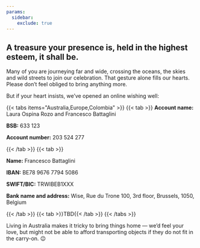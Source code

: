```yaml
---
params:
  sidebar:
    exclude: true
---
```


## A treasure your presence is, held in the highest esteem, it shall be.

Many of you are journeying far and wide, crossing the oceans, the skies and wild streets to join our celebration. That gesture alone fills our hearts. Please don’t feel obliged to bring anything more.

But if your heart insists, we’ve opened an online wishing well:

{{< tabs items="Australia,Europe,Colombia" >}}
{{< tab >}}
**Account name:** Laura Ospina Rozo and Francesco Battaglini

**BSB:** 633 123

**Account number:** 203 524 277

{{< /tab >}}
{{< tab >}}

**Name:** Francesco Battaglini

**IBAN:** BE78 9676 7794 5086

**SWIFT/BIC:** TRWIBEB1XXX

**Bank name and address:** Wise, Rue du Trone 100, 3rd floor, Brussels, 1050, Belgium

{{< /tab >}}
{{< tab >}}TBD{{< /tab >}}
{{< /tabs >}}

Living in Australia makes it tricky to bring things home — we’d feel your love, but might not be able to afford transporting objects if they do not fit in the carry-on. 😉
